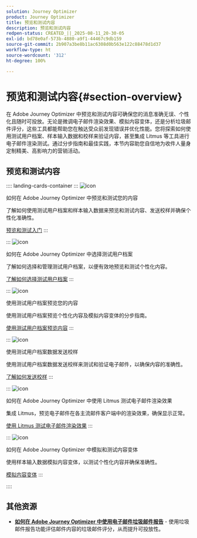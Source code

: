 ```yaml
---
solution: Journey Optimizer
product: Journey Optimizer
title: 预览和测试内容
description: 预览和测试内容
redpen-status: CREATED_||_2025-08-11_20-30-05
exl-id: bd78e0af-573b-4880-a9f1-44467c9db159
source-git-commit: 2b907a3be8b11ac6308d0b563e122c88478d1d37
workflow-type: ht
source-wordcount: '312'
ht-degree: 100%

---
```


# 预览和测试内容{#section-overview}

在 Adobe Journey Optimizer 中预览和测试内容可确保您的消息准确无误、个性化且随时可投放。无论是微调电子邮件渲染效果、模拟内容变体，还是分析垃圾邮件评分，这些工具都能帮助您在触达受众前发现错误并优化性能。您将探索如何使用测试用户档案、样本输入数据和校样来验证内容，甚至集成 Litmus 等工具进行电子邮件渲染测试。通过分步指南和最佳实践，本节内容助您自信地为收件人量身定制精美、高影响力的营销活动。

## 预览和测试内容

:::: landing-cards-container
:::
![icon](https://cdn.experienceleague.adobe.com/icons/circle-play.svg)

如何在 Adobe Journey Optimizer 中预览和测试您的内容

了解如何使用测试用户档案和样本输入数据来预览和测试内容、发送校样并确保个性化准确性。

[预览和测试入门](../using/content-management/preview-test.md)
:::

:::
![icon](https://cdn.experienceleague.adobe.com/icons/list-check.svg)

如何在 Adobe Journey Optimizer 中选择测试用户档案

了解如何选择和管理测试用户档案，以便有效地预览和测试个性化内容。

[了解如何选择测试用户档案](../using/content-management/test-profiles.md)
:::

:::
![icon](https://cdn.experienceleague.adobe.com/icons/bullseye.svg)

使用测试用户档案预览您的内容

使用测试用户档案预览个性化内容及模拟内容变体的分步指南。

[使用测试用户档案预览内容](../using/content-management/preview.md)
:::

:::
![icon](https://cdn.experienceleague.adobe.com/icons/envelope.svg)

使用测试用户档案数据发送校样

使用测试用户档案数据发送校样来测试和验证电子邮件，以确保内容的准确性。

[了解如何发送校样](../using/content-management/proofs.md)
:::

:::
![icon](https://cdn.experienceleague.adobe.com/icons/eye.svg)

如何在 Adobe Journey Optimizer 中使用 Litmus 测试电子邮件渲染效果

集成 Litmus，预览电子邮件在各主流邮件客户端中的渲染效果，确保显示正常。

[使用 Litmus 测试电子邮件渲染效果](../using/content-management/rendering.md)
:::

:::
![icon](https://cdn.experienceleague.adobe.com/icons/code-branch.svg)

如何在 Adobe Journey Optimizer 中模拟和测试内容变体

使用样本输入数据模拟内容变体，以测试个性化内容并确保准确性。

[模拟内容变体](../using/test-approve/simulate-sample-input.md)
:::

::::


## 其他资源

- **[如何在 Adobe Journey Optimizer 中使用电子邮件垃圾邮件报告](../using/content-management/spam-report.md)** - 使用垃圾邮件报告功能评估邮件内容的垃圾邮件评分，从而提升可投放性。
